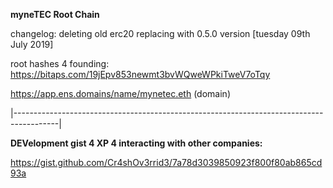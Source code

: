 **myneTEC Root Chain**

changelog: deleting old erc20 replacing with 0.5.0 version [tuesday 09th July 2019]

root hashes 4 founding: https://bitaps.com/19jEpv853newmt3bvWQweWPkiTweV7oTqy

https://app.ens.domains/name/mynetec.eth (domain)

|-----------------------------------------------------------------------------------------|


**DEVelopment gist 4 XP 4 interacting with other companies:**

https://gist.github.com/Cr4shOv3rrid3/7a78d3039850923f800f80ab865cd93a

